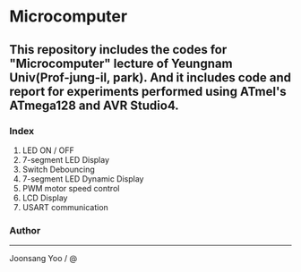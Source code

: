 Microcomputer
===============
## This repository includes the codes for "Microcomputer" lecture of Yeungnam Univ(Prof-jung-il, park). And it includes code and report for experiments performed using ATmel's ATmega128 and AVR Studio4.

### Index
1. LED ON / OFF
2. 7-segment LED Display
3. Switch Debouncing
4. 7-segment LED  Dynamic Display
5. PWM motor speed control
6. LCD Display
7. USART communication

### Author
----------
Joonsang Yoo / @

